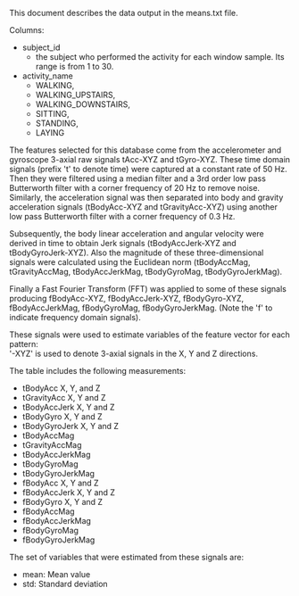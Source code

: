 This document describes the data output in the means.txt file.

Columns:

- subject_id
	- the subject who performed the activity for each window sample. Its range is from 1 to 30.
- activity_name
	- WALKING, 
	- WALKING_UPSTAIRS, 
	- WALKING_DOWNSTAIRS, 
	- SITTING, 
	- STANDING, 
	- LAYING

The features selected for this database come from the accelerometer and gyroscope 3-axial raw signals tAcc-XYZ and tGyro-XYZ. These time domain signals (prefix 't' to denote time) were captured at a constant rate of 50 Hz. Then they were filtered using a median filter and a 3rd order low pass Butterworth filter with a corner frequency of 20 Hz to remove noise. Similarly, the acceleration signal was then separated into body and gravity acceleration signals (tBodyAcc-XYZ and tGravityAcc-XYZ) using another low pass Butterworth filter with a corner frequency of 0.3 Hz. 

Subsequently, the body linear acceleration and angular velocity were derived in time to obtain Jerk signals (tBodyAccJerk-XYZ and tBodyGyroJerk-XYZ). Also the magnitude of these three-dimensional signals were calculated using the Euclidean norm (tBodyAccMag, tGravityAccMag, tBodyAccJerkMag, tBodyGyroMag, tBodyGyroJerkMag). 

Finally a Fast Fourier Transform (FFT) was applied to some of these signals producing fBodyAcc-XYZ, fBodyAccJerk-XYZ, fBodyGyro-XYZ, fBodyAccJerkMag, fBodyGyroMag, fBodyGyroJerkMag. (Note the 'f' to indicate frequency domain signals). 

These signals were used to estimate variables of the feature vector for each pattern:  
'-XYZ' is used to denote 3-axial signals in the X, Y and Z directions.

The table includes the following measurements:

- tBodyAcc X, Y, and Z
- tGravityAcc X, Y and Z
- tBodyAccJerk X, Y and Z
- tBodyGyro X, Y and Z
- tBodyGyroJerk X, Y and Z
- tBodyAccMag
- tGravityAccMag
- tBodyAccJerkMag
- tBodyGyroMag
- tBodyGyroJerkMag
- fBodyAcc X, Y and Z
- fBodyAccJerk X, Y and Z
- fBodyGyro X, Y and Z
- fBodyAccMag
- fBodyAccJerkMag
- fBodyGyroMag
- fBodyGyroJerkMag

The set of variables that were estimated from these signals are: 

- mean: Mean value
- std: Standard deviation

